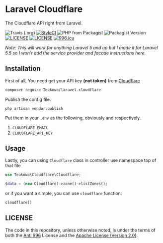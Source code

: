 # Laravel Cloudflare
The Cloudflare API right from Laravel.

![Travis (.org)](https://img.shields.io/travis/teakowa/laravel-cloudflare?style=flat-square)
[![StyleCI](https://github.styleci.io/repos/199674005/shield?branch=master)](https://github.styleci.io/repos/199674005)
![PHP from Packagist](https://img.shields.io/packagist/php-v/teakowa/laravel-cloudflare?style=flat-square)
![Packagist Version](https://img.shields.io/packagist/v/teakowa/laravel-cloudflare?style=flat-square)
[![LICENSE](https://img.shields.io/badge/License-Anti%20996-blue.svg?style=flat-square)](https://github.com/996icu/996.ICU/blob/master/LICENSE)
[![LICENSE](https://img.shields.io/badge/License-Apache--2.0-green.svg?style=flat-square)](https://github.com/996icu/996.ICU/blob/master/LICENSE)
[![996.icu](https://img.shields.io/badge/Link-996.icu-red.svg?style=flat-square)](https://996.icu)


*Note: This will work for anything Laravel 5 and up but I made it for Laravel 5.5 so I won't add the service provider and facade instructions here.*

## Installation

First of all, You need get your API key **(not token)** from [Cloudflare](https://dash.cloudflare.com/profile/api-tokens)

```sh
composer require Teakowa/laravel-cloudflare
```

Publish the config file.

```
php artisan vendor:publish
```

Put them in your `.env` as the following, obviously and respectively.
1. `CLOUDFLARE_EMAIL`
2. `CLOUDFLARE_API_KEY`

## Usage

Lastly, you can using `Cloudflare` class in controller use namespace top of that file

```php
use Teakowa\Cloudflare\Cloudflare;

$data = (new Cloudflare)->zone()->listZones();
```

or if you want a simple, you can use `cloudflare` function:

```php
cloudflare()
```

## LICENSE
The code in this repository, unless otherwise noted, is under the terms of both the [Anti 996](https://github.com/996icu/996.ICU/blob/master/LICENSE) License and the [Apache License (Version 2.0)]().